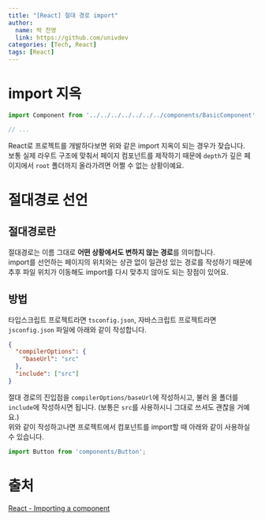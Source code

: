 ```yaml
---
title: "[React] 절대 경로 import"
author:
  name: 박 찬영
  link: https://github.com/univdev
categories: [Tech, React]
tags: [React]
---
```

# import 지옥
```javascript
import Component from '../../../../../../../components/BasicComponent';

// ...
```
React로 프로젝트를 개발하다보면 위와 같은 import 지옥이 되는 경우가 잦습니다.  
보통 실제 라우트 구조에 맞춰서 페이지 컴포넌트를 제작하기 때문에 ```depth```가 깊은 페이지에서 ```root``` 폴더까지 올라가려면 어쩔 수 없는 상황이예요.
# 절대경로 선언
## 절대경로란
절대경로는 이름 그대로 **어떤 상황에서도 변하지 않는 경로**를 의미합니다.  
import를 선언하는 페이지의 위치와는 상관 없이 일관성 있는 경로를 작성하기 때문에 추후 파일 위치가 이동해도 import를 다시 맞추지 않아도 되는 장점이 있어요.
## 방법
타입스크립트 프로젝트라면 ```tsconfig.json```, 자바스크립트 프로젝트라면 ```jsconfig.json``` 파일에 아래와 같이 작성합니다.
```json
{
  "compilerOptions": {
    "baseUrl": "src"
  },
  "include": ["src"]
}
```
절대 경로의 진입점을 ```compilerOptions/baseUrl```에 작성하시고, 불러 올 폴더를 ```include```에 작성하시면 됩니다. (보통은 ```src```를 사용하시니 그대로 쓰셔도 괜찮을 거예요.)  
위와 같이 작성하고나면 프로젝트에서 컴포넌트를 import할 때 아래와 같이 사용하실 수 있습니다.
```javascript
import Button from 'components/Button';
```
# 출처
[React - Importing a component][문서]

[문서]: https://create-react-app.dev/docs/importing-a-component/#absolute-imports